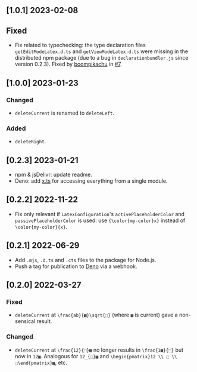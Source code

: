 ## [1.0.1] 2023-02-08

## Fixed

- Fix related to typechecking: the type declaration files `getEditModeLatex.d.ts` and `getViewModeLatex.d.ts` were missing in the distributed npm package (due to a bug in `declarationbundler.js` since version 0.2.3). Fixed by [boompikachu](https://github.com/boompikachu) in [#7](https://github.com/MathKeyboardEngine/MathKeyboardEngine/pull/7).

## [1.0.0] 2023-01-23

### Changed

- `deleteCurrent` is renamed to `deleteLeft`.

### Added

- `deleteRight`.

## [0.2.3] 2023-01-21

- npm & jsDelivr: update readme.
- Deno: add [x.ts](https://github.com/MathKeyboardEngine/MathKeyboardEngine/blob/main/src/x.ts) for accessing everything from a single module.

## [0.2.2] 2022-11-22

- Fix only relevant if `LatexConfiguration`'s `activePlaceholderColor` and `passivePlaceholderColor` is used: use `{\color{my-color}x}` instead of `\color{my-color}{x}`.

## [0.2.1] 2022-06-29

- Add `.mjs`, `.d.ts` and `.cts` files to the package for Node.js.
- Push a tag for publication to [Deno](https://deno.land) via a webhook.

## [0.2.0] 2022-03-27

### Fixed

- `deleteCurrent` at `\frac{ab}{▦}\sqrt{⬚}` (where `▦` is current) gave a non-sensical result.

### Changed

- `deleteCurrent` at `\frac{12}{⬚}▦` no longer results in `\frac{1▦}{⬚}` but now in `12▦`. Analogous for `12_{⬚}▦` and `\begin{pmatrix}12 \\ ⬚ \\ ⬚\end{pmatrix}▦`, etc.
